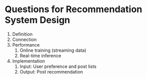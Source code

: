# Questions for Recommendation System Design

1. Definition
2. Connection
3. Performance
   1. Online training (streaming data)
   2. Real-time inference
4. Implementation
   1. Input: User preference and post lists
   2. Output: Post recommendation

